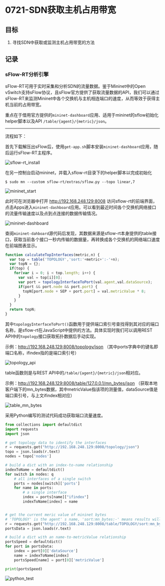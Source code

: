 # 0721-SDN获取主机占用带宽

## 目标
1. 寻找SDN中获取或监测主机占用带宽的方法


## 记录

### sFlow-RT分析引擎

sFlow-RT可用于实时采集和分析SDN的流量数据。鉴于Mininet中的Open vSwitch支持sFlow协议，且sFlow官方提供了获取流量数据的API，我们可以通过sFlow-RT来监测Mininet中各个交换机与主机相连端口的速度，从而等效于获得主机当前的占用带宽。

重点在于借用官方提供的```mininet-dashboard```应用、适用于mininet的sflow初始化helper脚本以及API ```/table/{agent}/{metric}/json```。

---

流程如下：

首先下载解压出sFlow后，使用```get-app.sh```脚本安装```mininet-dashboard```应用，随后运行sFlow-RT主程序。

![sflow-rt_install](./sflow-rt_install.jpg)

在另一控制台启动mininet，并载入sflow-rt目录下的helper脚本以完成初始化

```shell
$ sudo mn --custom sflow-rt/extras/sflow.py --topo linear,7
```

![mininet_start](./mininet_start.jpg)

此时可在浏览器中打开 http://192.168.248.129:8008 访问sflow-rt的前端界面，点击Apps进入```mininet-dashboard```应用。可以看到最近时间各个交换机网络接口的流量传输速度以及点到点连接的数据传输情况。

![mininet-dashboard](./mininet-dashboard.jpg)

查阅```mininet-dahboard```源代码后发现，其数据来源是sflow-rt本身提供的table接口，获取当前各个接口一秒内传输的数据量，再转换成各个交换机的网络端口速度在前端图表显示。

```javascript
function calculateTopInterfaces(metric,n) {
  var top = table('TOPOLOGY','sort:'+metric+':-'+n);
  var topN = {};
  if(top) {
    for(var i = 0; i < top.length; i++) {
      var val = top[i][0];
      var port = topologyInterfaceToPort(val.agent,val.dataSource);
      if(port && port.node && port.port) {
        topN[port.node + SEP + port.port] = val.metricValue * 8; 
      }
    }
  }
  return topN; 
}
```

其中```topologyInterfaceToPort()```函数用于提供端口索引号查找得到其对应的端口名称，是sflow-rt在JavaScript中提供的方法。具体实现时我们可以调用REST API中的```topology```接口获取拓扑数据后手动实现。

示例：http://192.168.248.129:8008/topology/json  （其中ports字典中的键名即端口名称，ifindex指的是端口索引号）

![topology_api](./topology_api.jpg)



table函数则是与REST API中的```/table/{agent}/{metric}/json```相对应。

示例：http://192.168.248.129:8008/table/127.0.0.1/mn_bytes/json   （获取本地客户端下的mn_bytes数据，其中metricValue指该项的测量值，dataSource值是端口索引号，与上文ifindex相对应）

![table_mn_bytes](./table_mn_bytes.jpg)



采用Python编写的测试代码成功获取端口流量速度。

```python
from collections import defaultdict
import requests
import json

# get topology data to identify the interfaces
r = requests.get("http://192.168.248.129:8008/topology/json")
topo = json.loads(r.text)
nodes = topo['nodes']

# build a dict with an index-to-name relationship
indexToName = defaultdict()
for switch in nodes: q  
    # all interfaces of a single switch
    ports = nodes[switch]['ports']
    for name in ports:
        # a single interface
        index = ports[name]["ifindex"]
        indexToName[index] = name


# get the current meric value of mininet bytes
# 'TOPOLOGY' is the agent' s name, 'sort:mn_bytes:-' means results will be sorted in reverse order
r = requests.get("http://192.168.248.129:8008/table/TOPOLOGY/sort:mn_bytes:-/json")
portsData = json.loads(r.text)

# build a dict with an name-to-metricValue relationship
portsSpeed = defaultdict()
for port in portsData:
    index = port[0]['dataSource']
    name = indexToName[index]
    portsSpeed[name] = port[0]['metricValue']

print(portsSpeed)
```

![python_test](./python_test.jpg)

